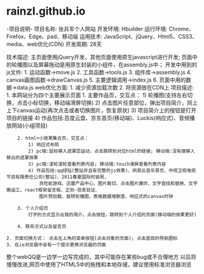 ﻿# rainzl.github.io
-项目说明-
项目名称: 张兵军个人网站
开发环境: Hbuilder
运行环境: Chrome、Firefox、Edge、pad、移动端
运用技术: JavaScript、jQuery、Html5、CSS3、media、web优化(CDN)
开发周期: 28天

技术描述: 
	主页面使用jQuery开发，其他页面使用原生javascript进行开发;
	页面中的轮播图以及屏幕拖动是用原生封装的小组件，在assembly.js中；
	开发中用到的js文件: 
		1. 运动函数->move.js
		2. 工具函数->tools.js
		3. 组件库->assembly.js
		4. canvas画图函数->drawCanvas.js
		5. 主要逻辑调用->index.js
		6. 页面中用的数据->data.js
	web优化方面:
		1. 减少资源加载次数
		2. 将资源放在CDN上
项目描述:
	1. 本网站分为四个主要展示页面
		1. 主要作品页，交互点：
			1) 轮播图(支持左右切换，点击小标切换，移动端滑屏切换)
			2) 点击图片任意部位，弹出项目简介，同上上下canvas运动(再次点击或者切换图片，恢复原状)
			3) 项目简介上的按钮是打开项目的链接
			4) 作品包括:百度云盘、京东首页(移动端)、Luckis(响应式)、音频播放网站(小组项目)

		2. html+小效果集合页，交互点：
			1) 响应式布局
			2) pc端:鼠标移入遮罩层运动，点击跳转到对应html的链接; 移动端:没有做移入移出的遮罩效果 
			3) pc端:滚轮滚轮查看列表内容; 移动端:touch滑屏查看列表内容
			4) 作品包括:qq绿钻(整站并且有完整的js效果)、网易云音乐首页、中视卫视电视节目有限责任公司(整站)、2011春夏国际时装周、
				贪吃蛇游戏、迅雷产品中心、图片裁切、点击图片爆炸、文字查找和替换、文字搬运工、react框架留言板、正则-信息验证、
				图片预加载、旋转轮播图、表格数据增删查、响应式的canvas时钟

		3. 个人介绍页
			打字的方式显示出我的简介，点击按钮，跳转到个人介绍的页面(移动端的效果更好)

		4. 联系方式以及留言页

	2. 页面切换方式： 点击左上角的菜单按钮(点击对象的页面); 点击底部的导航图标
	3. 在ie浏览器中会有一个提示更换浏览器的页面
		

整个webQQ是一边学一边写完成的，其中可能存在某些bug或不合理地方
以后将慢慢改进,网页中使用了HTML5中的拖拽和本地存储，建议使用标准浏览器浏览